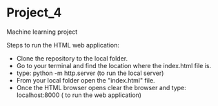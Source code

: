 # Project_4
Machine learning project

Steps to run the HTML web application:

  *  Clone the repository to the local folder.
  *  Go to your terminal and find the location where the index.html file is.
  *  type: python -m http.server (to run the local server)
  *  From your local folder open the "index.html" file.
  *  Once the HTML browser opens clear the browser and type: localhost:8000 ( to run the web application)
